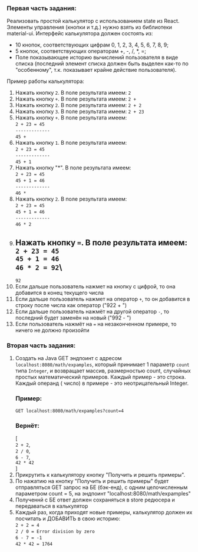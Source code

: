 ### Первая часть задания:

Реализовать простой калькулятор с использованием state из React.
Элементы управления (кнопки и т.д.) нужно взять из библиотеки material-ui.
Интерфейс калькулятора должен состоять из:

- 10 кнопок, соответствующих цифрам 0, 1, 2, 3, 4, 5, 6, 7, 8, 9;
- 5 кнопок, соответствующих операторам +, -, /, *, =;
- Поле показывающее историю вычислений пользователя в виде списка (последний элемент списка должен быть выделен как-то
  по "особенному", т.к. показывает крайне действие пользователя).

Пример работы калькулятора:

1) Нажать кнопку `2`. В поле результата имеем:
   `2`
2) Нажать кнопку `+`. В поле результата имеем:
   `2 + `
3) Нажать кнопку `2`. В поле результата имеем:
   `2 + 2`
4) Нажать кнопку `3`. В поле результата имеем:
   `2 + 23`
5) Нажать кнопку `+`. В поле результата имеем:\
   `2 + 23 = 45`\
   `-------------`\
   `45 + `
6) Нажать кнопку `1`. В поле результата имеем:\
   `2 + 23 = 45`\
   `-------------`\
   `45 + 1`
7) Нажать кнопку "*". В поле результата имеем:\
   `2 + 23 = 45`\
   `45 + 1 = 46`\
   `-------------`\
   `46 * `
8) Нажать кнопку `2`. В поле результата имеем:\
   `2 + 23 = 45`\
   `45 + 1 = 46`\
   `-------------`\
   `46 * 2`
9) Нажать кнопку `=`. В поле результата имеем:\
   `2 + 23 = 45`\
   `45 + 1 = 46`\
   `46 * 2 = 92`\
   -------------
   `92`
10) Если дальше пользователь нажмет на кнопку с цифрой, то она добавится в конец текущего числа
11) Если дальше пользователь нажмет на оператор `+`, то он добавится в строку после числа как оператор ("922 + ")
12) Если дальше пользователь нажмёт на другой оператор `-`, то последний будет заменён на новый ("992 - ")
13) Если пользователь нажмёт на `=` на незаконченном примере, то ничего не должно произойти

### Вторая часть задания:

1) Создать на Java GET эндпоинт с адресом `localhost:8080/math/expamples`, который принимает 1 параметр `count` типа
   `Integer`, и возвращает
   массив, размерностью count, случайных простых математический примеров. Каждый пример - это строка. Каждый операнд (
   число) в примере - это неотрицательный Integer.
   ### Пример:
   `GET localhost:8080/math/expamples?count=4`
   ### Вернёт:
   [\
   `2 + 2`,\
   `2 / 0`,\
   `6 - 7`,\
   `42 * 42`\
   ]
2) Прикрутить к калькулятору кнопку "Получить и решить примеры".
3) По нажатию на кнопку "Получить и решить примеры" будет отправляться GET запрос на БЕ (бэк-енд), c одним целочисленным
   параметром count = 5, на эндпоинт "localhost:8080/math/expamples"
4) Полученнй с БЕ ответ должен сохраняться в store редюсера и передаваться в калькулятор
5) Каждый раз, когда приходят новые примеры, калькулятор должен их посчитать и ДОБАВИТЬ в свою историю:\
   `2 + 2 = 4`\
   `2 / 0 = Error division by zero`\
   `6 - 7 = -1`\
   `42 * 42 = 1764`